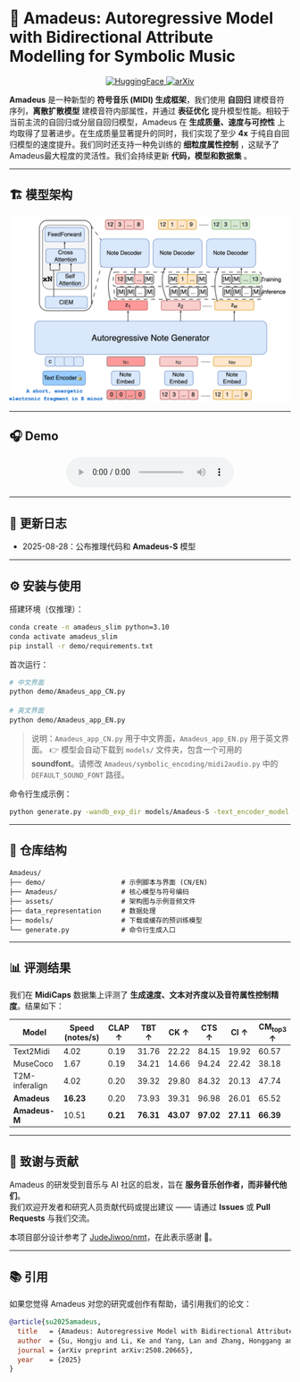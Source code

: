 # 🎵 Amadeus: Autoregressive Model with Bidirectional Attribute Modelling for Symbolic Music
<p align="center">
  <a href="https://huggingface.co/longyu1315/Amadeus-S">
    <img src="https://img.shields.io/badge/🤗-Amadeus--S-yellow" alt="HuggingFace">
  </a>
  <a href="https://arxiv.org/abs/2508.20665">
    <img src="https://img.shields.io/badge/arXiv-2508.20665-blue" alt="arXiv">
  </a>
</p>

**Amadeus** 是一种新型的 **符号音乐 (MIDI) 生成框架**，我们使用 **自回归** 建模音符序列，**离散扩散模型** 建模音符内部属性，并通过 **表征优化** 提升模型性能。相较于当前主流的自回归或分层自回归模型，Amadeus 在 **生成质量、速度与可控性** 上均取得了显著进步。在生成质量显著提升的同时，我们实现了至少 **4x** 于纯自自回归模型的速度提升。我们同时还支持一种免训练的 **细粒度属性控制** ，这赋予了Amadeus最大程度的灵活性。我们会持续更新 **代码，模型和数据集** 。


---
## 🏗️ 模型架构
<p align="center">
  <img src="assets/amadeus-framwork.drawio.png" alt="Amadeus architecture" width="600">
</p>

---

## 🎧 Demo
<p align="center">

  <audio controls>
    <source src="assets/exp_amadeus.mp3" type="audio/mpeg">
    Your browser does not support the audio element.
  </audio>
</p>

---

## 📅 更新日志
- 2025-08-28：公布推理代码和 **Amadeus-S** 模型

---

## ⚙️ 安装与使用
搭建环境（仅推理）：  
```bash
conda create -n amadeus_slim python=3.10
conda activate amadeus_slim
pip install -r demo/requirements.txt
```

首次运行：  
```bash
# 中文界面
python demo/Amadeus_app_CN.py

# 英文界面
python demo/Amadeus_app_EN.py
```
> 说明：`Amadeus_app_CN.py` 用于中文界面，`Amadeus_app_EN.py` 用于英文界面。
👉 模型会自动下载到 `models/` 文件夹，包含一个可用的 **soundfont**。请修改 `Amadeus/symbolic_encoding/midi2audio.py` 中的 `DEFAULT_SOUND_FONT` 路径。

命令行生成示例：  
```bash
python generate.py -wandb_exp_dir models/Amadeus-S -text_encoder_model google/flan-t5-base -temperature 2 -prompt "A lively and melodic pop rock song featuring piano, overdriven guitar, electric drum and electric bass, set in a fast 4/4 tempo and the key of C# minor, with a frequently recurring chord progression of D, A, C#m, and F# that evokes a mix of emotion and love."
```

---

## 📂 仓库结构
```
Amadeus/
├── demo/                   # 示例脚本与界面 (CN/EN)
├── Amadeus/                # 核心模型与符号编码
├── assets/                 # 架构图与示例音频文件
├── data_representation     # 数据处理
├── models/                 # 下载或缓存的预训练模型
└── generate.py             # 命令行生成入口
```

---

## 📊 评测结果
我们在 **MidiCaps** 数据集上评测了 **生成速度、文本对齐度以及音符属性控制精度**。结果如下：

| Model        | Speed (notes/s) | CLAP ↑ | TBT ↑ | CK ↑ | CTS ↑ | CI ↑ | CM<sub>top3</sub> ↑ |
|--------------|-----------------|--------|-------|------|-------|------|---------------------|
| Text2Midi    | 4.02            | 0.19   | 31.76 | 22.22 | 84.15 | 19.92 | 60.57 |
| MuseCoco     | 1.67            | 0.19   | 34.21 | 14.66 | 94.24 | 22.42 | 38.18 |
| T2M-inferalign | 4.02          | 0.20   | 39.32 | 29.80 | 84.32 | 20.13 | 47.74 |
| **Amadeus**  | **16.23**       | 0.20   | 73.93 | 39.31 | 96.98 | 26.01 | 65.52 |
| **Amadeus-M**| 10.51           | **0.21** | **76.31** | **43.07** | **97.02** | **27.11** | **66.39** |





---
## 🤝 致谢与贡献
Amadeus 的研发受到音乐与 AI 社区的启发，旨在 **服务音乐创作者，而非替代他们**。  
我们欢迎开发者和研究人员贡献代码或提出建议 —— 请通过 **Issues** 或 **Pull Requests** 与我们交流。  

本项目部分设计参考了 [JudeJiwoo/nmt](https://github.com/JudeJiwoo/nmt)，在此表示感谢 🙏。




---

## 📚 引用
如果您觉得 Amadeus 对您的研究或创作有帮助，请引用我们的论文：

```bibtex
@article{su2025amadeus,
  title   = {Amadeus: Autoregressive Model with Bidirectional Attribute Modelling for Symbolic Music},
  author  = {Su, Hongju and Li, Ke and Yang, Lan and Zhang, Honggang and Song, Yi-Zhe},
  journal = {arXiv preprint arXiv:2508.20665},
  year    = {2025}
}